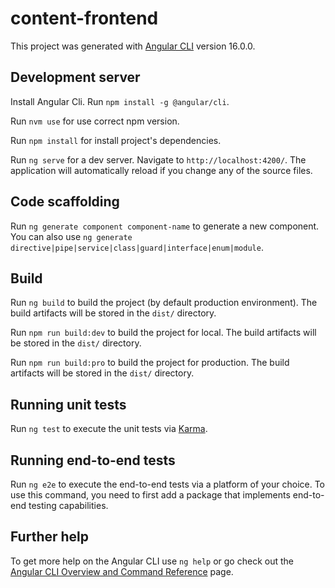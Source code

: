 # content-frontend

This project was generated with [Angular CLI](https://github.com/angular/angular-cli) version 16.0.0.

## Development server

Install Angular Cli. Run `npm install -g @angular/cli`.

Run `nvm use` for use correct npm version.

Run `npm install` for install project's dependencies.

Run `ng serve` for a dev server. Navigate to `http://localhost:4200/`. The application will automatically reload if you change any of the source files.

## Code scaffolding

Run `ng generate component component-name` to generate a new component. You can also use `ng generate directive|pipe|service|class|guard|interface|enum|module`.

## Build

Run `ng build` to build the project (by default production environment). The build artifacts will be stored in the `dist/` directory.

Run `npm run build:dev` to build the project for local. The build artifacts will be stored in the `dist/` directory.

Run `npm run build:pro` to build the project for production. The build artifacts will be stored in the `dist/` directory.

## Running unit tests

Run `ng test` to execute the unit tests via [Karma](https://karma-runner.github.io).

## Running end-to-end tests

Run `ng e2e` to execute the end-to-end tests via a platform of your choice. To use this command, you need to first add a package that implements end-to-end testing capabilities.

## Further help

To get more help on the Angular CLI use `ng help` or go check out the [Angular CLI Overview and Command Reference](https://angular.io/cli) page.
